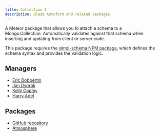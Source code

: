 ```yaml
---
title: Collection 2
description: Blaze Autoform and related packages
---
```


A Meteor package that allows you to attach a schema to a Mongo.Collection. Automatically validates against that schema when inserting and updating from client or server code.

This package requires the [simpl-schema NPM package](https://github.com/aldeed/simple-schema-js), which defines the schema syntax and provides the validation logic.

## Managers
* [Eric Dobbertin](https://github.com/sponsors/aldeed)
* [Jan Dvorak](https://github.com/sponsors/StorytellerCZ)
* [Kelly Copley](https://github.com/sponsors/copleykj)
* [Harry Adel](https://github.com/harryadel)

## Packages
- [GitHub repository](https://github.com/Meteor-Community-Packages/meteor-collection2)
- [Atmosphere](https://atmospherejs.com/aldeed/collection2)
